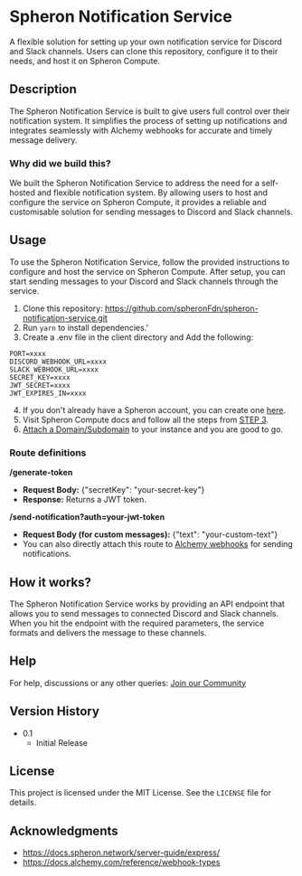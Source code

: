 # Spheron Notification Service
A flexible solution for setting up your own notification service for Discord and Slack channels. Users can clone this repository, configure it to their needs, and host it on Spheron Compute.

## Description
The Spheron Notification Service is built to give users full control over their notification system. It simplifies the process of setting up notifications and integrates seamlessly with Alchemy webhooks for accurate and timely message delivery.

### Why did we build this?
We built the Spheron Notification Service to address the need for a self-hosted and flexible notification system. By allowing users to host and configure the service on Spheron Compute, it provides a reliable and customisable solution for sending messages to Discord and Slack channels.

## Usage
To use the Spheron Notification Service, follow the provided instructions to configure and host the service on Spheron Compute. After setup, you can start sending messages to your Discord and Slack channels through the service.

1. Clone this repository: https://github.com/spheronFdn/spheron-notification-service.git
2. Run `yarn` to install dependencies.'
3. Create a .env file in the client directory and Add the following:
```
PORT=xxxx
DISCORD_WEBHOOK_URL=xxxx
SLACK_WEBHOOK_URL=xxxx
SECRET_KEY=xxxx
JWT_SECRET=xxxx
JWT_EXPIRES_IN=xxxx
```
4. If you don't already have a Spheron account, you can create one [here](https://app.spheron.network/#/login).
5. Visit Spheron Compute docs and follow all the steps from [STEP 3](https://docs.spheron.network/server-guide/express/#step-3-set-default-platform-for-docker-build).
6. [Attach a Domain/Subdomain](https://docs.spheron.network/compute/instance/domain/) to your instance and you are good to go.

### Route definitions

**/generate-token**
- **Request Body:** {"secretKey": "your-secret-key"}
- **Response:** Returns a JWT token.

**/send-notification?auth=your-jwt-token**
- **Request Body (for custom messages):** {"text": "your-custom-text"}
- You can also directly attach this route to [Alchemy webhooks](https://dashboard.alchemy.com/webhooks) for sending notifications.

## How it works?
The Spheron Notification Service works by providing an API endpoint that allows you to send messages to connected Discord and Slack channels. When you hit the endpoint with the required parameters, the service formats and delivers the message to these channels.

## Help
For help, discussions or any other queries: [Join our Community](https://community.spheron.network/)

## Version History
* 0.1
    * Initial Release

## License
This project is licensed under the MIT License. See the `LICENSE` file for details.

## Acknowledgments
- https://docs.spheron.network/server-guide/express/
- https://docs.alchemy.com/reference/webhook-types

